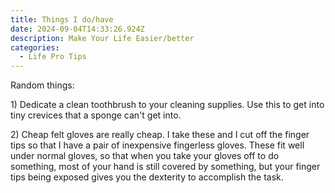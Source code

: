 ```yaml
---
title: Things I do/have
date: 2024-09-04T14:33:26.924Z
description: Make Your Life Easier/better
categories:
  - Life Pro Tips
---
```

R﻿andom things:

1﻿) Dedicate a clean toothbrush to your cleaning supplies. Use this to get into tiny crevices that a sponge can't get into.

2﻿) Cheap felt gloves are really cheap. I take these and I cut off the finger tips so that I have a pair of inexpensive fingerless gloves. These fit well under normal gloves, so that when you take your gloves off to do something, most of your hand is still covered by something, but your finger tips being exposed gives you the dexterity to accomplish the task.
